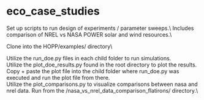 # eco_case_studies
Set up scripts to run design of experiments / parameter sweeps.\ Includes comparison of NREL vs NASA POWER solar and wind resources.\

Clone into the HOPP/examples/ directory\

Utilize the run_doe.py files in each child folder to run simulations.\
Utilize the plot_doe_results.py found in the root directory to plot the results. Copy + paste the plot file into the child folder where run_doe.py was executed and run the plot file from there.\
Utilize the plot_comparisons.py to visualize comparisons between nasa and nrel data. Run from the /nasa_vs_nrel_data_comparison_flatirons/ directory.\ 
